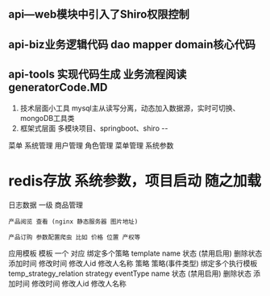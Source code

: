 api—web模块中引入了Shiro权限控制 
-- 
api-biz业务逻辑代码   dao  mapper domain核心代码
-- 
api-tools 实现代码生成 业务流程阅读 generatorCode.MD 
--
1. 技术层面小工具 mysql主从读写分离，动态加入数据源，实时可切换、mongoDB工具类
2. 框架式层面 多模块项目、springboot、shiro
--


 
菜单
系统管理
    用户管理
    角色管理
    菜单管理
    系统参数 
# redis存放 系统参数，项目启动 随之加载
日志数据 一级
商品管理
    
    产品阅览 查看 (nginx 静态服务器 图片地址)
    
    产品订购 参数配置爬虫 比如 价格 位置 产权等
应用模板
    模板  一个 对应 绑定多个策略 
    template name 状态 (禁用启用) 删除状态 添加时间 修改时间 修改人id 修改人名称
    策略  策略(事件类型)   绑定多个执行模板
    temp_strategy_relation
     strategy  eventType  name 状态 (禁用启用) 删除状态 添加时间 修改时间 修改人id 修改人名称
     
